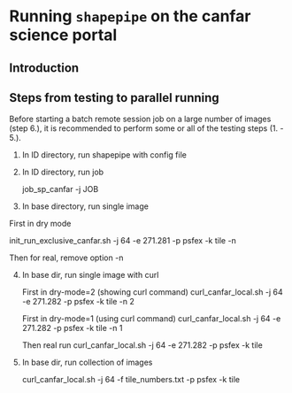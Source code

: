 # Running `shapepipe` on the canfar science portal

## Introduction

## Steps from testing to parallel running

Before starting a batch remote session job on a large number of images (step 6.),
it is recommended to perform some or all of the testing steps (1. - 5.).


1. In ID directory, run shapepipe with config file

2. In ID directory, run job

   job_sp_canfar -j JOB

3. In base directory, run single image

  First in dry mode

  init_run_exclusive_canfar.sh -j 64 -e 271.281 -p psfex -k tile -n

  Then for real, remove option -n

4. In base dir, run single image with curl

    First in dry-mode=2 (showing curl command)
    curl_canfar_local.sh -j 64 -e 271.282 -p psfex -k tile -n 2

    First in dry-mode=1 (using curl command)
    curl_canfar_local.sh -j 64 -e 271.282 -p psfex -k tile -n 1

    Then real run
    curl_canfar_local.sh -j 64 -e 271.282 -p psfex -k tile

5. In base dir, run collection of images

    curl_canfar_local.sh -j 64 -f tile_numbers.txt -p psfex -k tile
